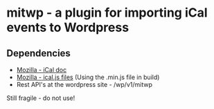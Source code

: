 # mitwp - a plugin for importing iCal events to Wordpress

## Dependencies

- [Mozilla - iCal doc](http://mozilla-comm.github.io/ical.js/api/ICAL.Component.html#getFirstPropertyValue)
- [Mozilla - ical.js files](https://github.com/mozilla-comm/ical.js) (Using the .min.js file in build)
- Rest API's at the wordpress site - /wp/v1/mitwp

Still fragile - do not use! 
